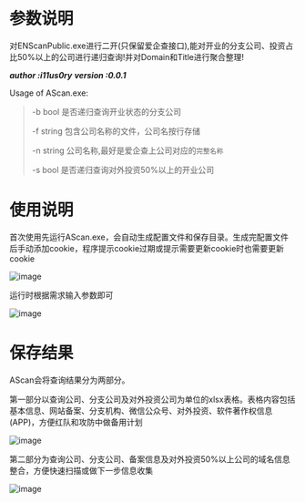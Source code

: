 # 参数说明
对ENScanPublic.exe进行二开(只保留爱企查接口),能对开业的分支公司、投资占比50%以上的公司进行递归查询!并对Domain和Title进行聚合整理!

***author  :i11us0ry***
***version :0.0.1***

Usage of AScan.exe:

> -b    bool    是否递归查询开业状态的分支公司
> 
> -f     string  包含公司名称的文件，公司名按行存储
> 
> -n    string  公司名称,最好是爱企查上公司对应的`完整名称`
> 
> -s    bool     是否递归查询对外投资50%以上的开业公司
  
# 使用说明
  首次使用先运行AScan.exe，会自动生成配置文件和保存目录。生成完配置文件后手动添加cookie，程序提示cookie过期或提示需要更新cookie时也需要更新cookie
  
  ![image](https://github.com/i11us0ry/AScan/blob/main/img/Pasted%20image%2020220401194624.png)
  
  运行时根据需求输入参数即可
  
  ![image](https://github.com/i11us0ry/AScan/blob/main/img/Pasted%20image%2020220401195416.png)

# 保存结果
  AScan会将查询结果分为两部分。
  
  第一部分以查询公司、分支公司及对外投资公司为单位的xlsx表格。表格内容包括基本信息、网站备案、分支机构、微信公众号、对外投资、软件著作权信息(APP)，方便红队和攻防中做备用计划
  
  ![image](https://github.com/i11us0ry/AScan/blob/main/img/Pasted%20image%2020220401195020.png)

  第二部分为查询公司、分支公司、备案信息及对外投资50%以上公司的域名信息整合，方便快速扫描或做下一步信息收集
    
  ![image](https://github.com/i11us0ry/AScan/blob/main/img/Pasted%20image%2020220401195229.png)
